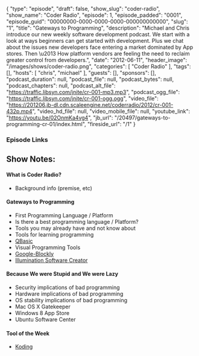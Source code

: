 {
  "type": "episode",
  "draft": false,
  "show_slug": "coder-radio",
  "show_name": "Coder Radio",
  "episode": 1,
  "episode_padded": "0001",
  "episode_guid": "00000000-0000-0000-0000-000000000000",
  "slug": "1",
  "title": "Gateways to Programming",
  "description": "Michael and Chris introduce our new weekly software development podcast. We start with a look at ways beginners can get started with development. Plus we chat about the issues new developers face entering a market dominated by App stores. Then \u2013  How platform vendors are feeling the need to reclaim greater control from developers.",
  "date": "2012-06-11",
  "header_image": "/images/shows/coder-radio.png",
  "categories": [
    "Coder Radio"
  ],
  "tags": [],
  "hosts": [
    "chris",
    "michael"
  ],
  "guests": [],
  "sponsors": [],
  "podcast_duration": null,
  "podcast_file": null,
  "podcast_bytes": null,
  "podcast_chapters": null,
  "podcast_alt_file": "https://traffic.libsyn.com/jnite/cr-001-mp3.mp3",
  "podcast_ogg_file": "https://traffic.libsyn.com/jnite/cr-001-ogg.ogg",
  "video_file": "https://201206.jb-dl.cdn.scaleengine.net/coderradio/2012/cr-001-432p.mp4",
  "video_hd_file": null,
  "video_mobile_file": null,
  "youtube_link": "https://youtu.be/02OnmKa4vg4",
  "jb_url": "/20497/gateways-to-programming-cr-01/index.html",
  "fireside_url": "/1"
}


### Episode Links

## Show Notes:

#### What is Coder Radio?

  * Background info (premise, etc)

#### Gateways to Programming

  * First Programming Language / Platform
  * Is there a best programming language / Platform?
  * Tools you may already have and not know about
  * Tools for learning programming
  * [QBasic](http://en.wikipedia.org/wiki/QBasic/index.html)
  * Visual Programming Tools
  * [Google-Blockly](http://code.google.com/p/google-blockly/index.html)
  * [Illumination Software Creator](http://radicalbreeze.com/index.html)

#### Because We were Stupid and We were Lazy

  * Security implications of bad programming
  * Hardware implications of bad programming
  * OS stability implications of bad programming
  * Mac OS X Gatekeeper 
  * Windows 8 App Store
  * Ubuntu Software Center

#### Tool of the Week

  * [Koding](https://beta.koding.com/index.html)


